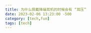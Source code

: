 ```yaml
---
title: 为什么佩戴降噪耳机的时候会有 “耳压”
date: 2023-02-06 13:23:00 -500
category: [tech,fun]
tags: [tech]
---
```



